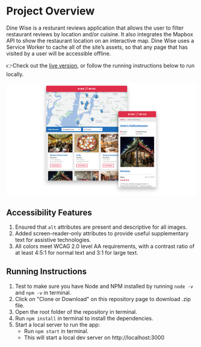# Project Overview

Dine Wise is a resturant reviews application that allows the user to filter restaurant reviews by location and/or cuisine. It also integrates the Mapbox API to show the restaurant location on an interactive map. Dine Wise uses a Service Worker to cache all of the site’s assets, so that any page that has visited by a user will be accessible offline.

👉Check out the [live version](https://mattrdiamond.github.io/Restaurant-Reviews-App/), or follow the running instructions below to run locally.

![Screenshot of Dine Wise](img/dinewise_screen.jpg)

## Accessibility Features

1. Ensured that `alt` attributes are present and descriptive for all images.
2. Added screen-reader-only attributes to provide useful supplementary text for assistive technologies.
3. All colors meet WCAG 2.0 level AA requirements, with a contrast ratio of at least 4:5:1 for normal text and 3:1 for large text.

## Running Instructions

1. Test to make sure you have Node and NPM installed by running `node -v` and `npm -v` in terminal.
2. Click on "Clone or Download" on this repository page to download .zip file.
3. Open the root folder of the repository in terminal.
4. Run `npm install` in terminal to install the dependencies.
5. Start a local server to run the app:
   - Run `npm start` in terminal.
   - This will start a local dev server on http://localhost:3000

